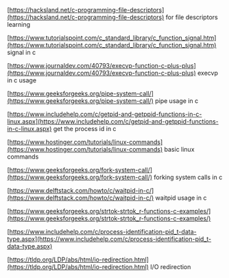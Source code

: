 [https://hacksland.net/c-programming-file-descriptors](https://hacksland.net/c-programming-file-descriptors) for file descriptors learning

[https://www.tutorialspoint.com/c_standard_library/c_function_signal.htm](https://www.tutorialspoint.com/c_standard_library/c_function_signal.htm) signal in c

[https://www.journaldev.com/40793/execvp-function-c-plus-plus](https://www.journaldev.com/40793/execvp-function-c-plus-plus) execvp in c usage

[https://www.geeksforgeeks.org/pipe-system-call/](https://www.geeksforgeeks.org/pipe-system-call/) pipe usage in c

[https://www.includehelp.com/c/getpid-and-getppid-functions-in-c-linux.aspx](https://www.includehelp.com/c/getpid-and-getppid-functions-in-c-linux.aspx) get the process id in c

[https://www.hostinger.com/tutorials/linux-commands](https://www.hostinger.com/tutorials/linux-commands) basic linux commands

[https://www.geeksforgeeks.org/fork-system-call/](https://www.geeksforgeeks.org/fork-system-call/) forking system calls in c

[https://www.delftstack.com/howto/c/waitpid-in-c/](https://www.delftstack.com/howto/c/waitpid-in-c/) waitpid usage in c

[https://www.geeksforgeeks.org/strtok-strtok_r-functions-c-examples/](https://www.geeksforgeeks.org/strtok-strtok_r-functions-c-examples/)

[https://www.includehelp.com/c/process-identification-pid_t-data-type.aspx](https://www.includehelp.com/c/process-identification-pid_t-data-type.aspx)

[https://tldp.org/LDP/abs/html/io-redirection.html](https://tldp.org/LDP/abs/html/io-redirection.html) I/O redirection
